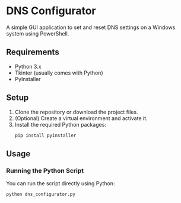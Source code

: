 # DNS Configurator

A simple GUI application to set and reset DNS settings on a Windows system using PowerShell.

## Requirements

- Python 3.x
- Tkinter (usually comes with Python)
- PyInstaller

## Setup

1. Clone the repository or download the project files.
2. (Optional) Create a virtual environment and activate it.
3. Install the required Python packages:
    ```bash
    pip install pyinstaller
    ```

## Usage

### Running the Python Script

You can run the script directly using Python:

```bash
python dns_configurator.py
